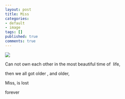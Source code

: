 ```yaml
---
layout: post
title: Miss
categories:
- default
- image
tags: []
published: true
comments: true
---
```

<p><p><img src="http://farm4.static.flickr.com/3610/3326753380_940864a5ca.jpg" /></p>  <p>Can not own each other in the most beautiful time of&#160; life, </p>  <p>then we all got older , and older,</p>  <p>Miss, is lost</p>  <p>forever</p></p>
